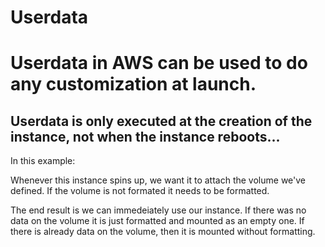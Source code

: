 # Userdata

# Userdata in AWS can be used to do any customization at launch.

## Userdata is only executed at the creation of the instance, not when the instance reboots...

In this example:

Whenever this instance spins up, we want it to attach the volume we've defined. If the volume is not formated it needs to be formatted.

The end result is we can immedeiately use our instance. If there was no data on the volume it is just formatted and mounted as an empty one. If there is already data on the volume, then it is mounted without formatting.
